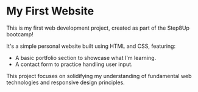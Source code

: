 # My First Website

This is my first web development project, created as part of the Step8Up bootcamp!

It's a simple personal website built using HTML and CSS, featuring:

- A basic portfolio section to showcase what I'm learning.
- A contact form to practice handling user input.

This project focuses on solidifying my understanding of fundamental web technologies and responsive design principles.
